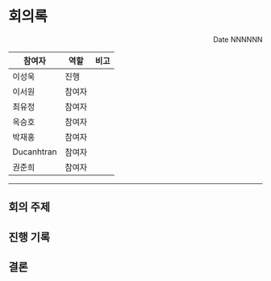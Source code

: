 # 회의록
<p align="right">Date NNNNNN</p>

| 참여자 | 역할 | 비고 |
| --- | --- | --- |
| 이성욱 | 진행 | |
| 이서원 | 참여자 |  |
| 최유정 | 참여자 |  |
| 옥승호 | 참여자 |  |
| 박재홍 | 참여자 |  |
| Ducanhtran | 참여자 |  |
| 권준희 | 참여자 | |

---

## 회의 주제
## 진행 기록
## 결론
